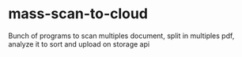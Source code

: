 # mass-scan-to-cloud
Bunch of programs to scan multiples document, split in multiples pdf, analyze it to sort and upload on storage api
